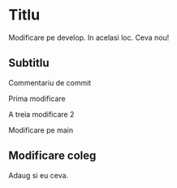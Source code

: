 # Titlu

Modificare pe develop. In acelasi loc. Ceva nou!

## Subtitlu

Commentariu de commit

Prima modificare

A treia modificare 2

Modificare pe main

## Modificare coleg

Adaug si eu ceva.
